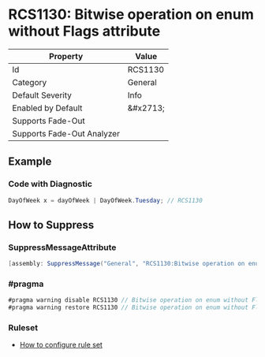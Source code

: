 # RCS1130: Bitwise operation on enum without Flags attribute

| Property | Value |
| -------- | ----- |
| Id | RCS1130 |
| Category | General |
| Default Severity | Info |
| Enabled by Default | &\#x2713; |
| Supports Fade\-Out |  |
| Supports Fade\-Out Analyzer |  |

## Example

### Code with Diagnostic

```csharp
DayOfWeek x = dayOfWeek | DayOfWeek.Tuesday; // RCS1130
```

## How to Suppress

### SuppressMessageAttribute

```csharp
[assembly: SuppressMessage("General", "RCS1130:Bitwise operation on enum without Flags attribute.", Justification = "<Pending>")]
```

### \#pragma

```csharp
#pragma warning disable RCS1130 // Bitwise operation on enum without Flags attribute.
#pragma warning restore RCS1130 // Bitwise operation on enum without Flags attribute.
```

### Ruleset

* [How to configure rule set](../HowToConfigureAnalyzers.md)
